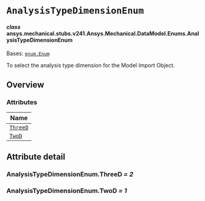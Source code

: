 # `AnalysisTypeDimensionEnum`

<a id="ansys.mechanical.stubs.v241.Ansys.Mechanical.DataModel.Enums.AnalysisTypeDimensionEnum"></a>

#### *class* ansys.mechanical.stubs.v241.Ansys.Mechanical.DataModel.Enums.AnalysisTypeDimensionEnum

Bases: [`enum.Enum`](https://docs.python.org/3/library/enum.html#enum.Enum)

To select the analysis type dimension for the Model Import Object.

<!-- !! processed by numpydoc !! -->

<a id="overview"></a>

## Overview

### Attributes

| Name |
| ------------------------------------------------- |
| [`ThreeD`](#AnalysisTypeDimensionEnum.ThreeD) |
| [`TwoD`](#AnalysisTypeDimensionEnum.TwoD) |

<a id="attribute-detail"></a>

## Attribute detail

<a id="AnalysisTypeDimensionEnum.ThreeD"></a>

### AnalysisTypeDimensionEnum.ThreeD *= 2*

<a id="AnalysisTypeDimensionEnum.TwoD"></a>

### AnalysisTypeDimensionEnum.TwoD *= 1*


